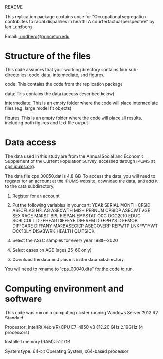 
README

This replication package contains code for "Occupational segregation contributes to racial disparities in health: A counterfactual perspective" by Ian Lundberg

Email: [ilundberg@princeton.edu](mailto:ilundberg@princeton.edu)

# Structure of the files

This code assumes that your working directory contains four sub-directories: code, data, intermediate, and figures.

code: This contains the code from the replication package

data: This contains the data (access described below)

intermediate: This is an empty folder where the code will place intermediate files (e.g. large model fit objects)

figures: This is an empty folder where the code will place all results, including both figures and text file output

# Data access

The data used in this study are from the Annual Social and Economic Supplement of the Current Population Survey, accessed through IPUMS at [cps.ipums.org](https://cps.ipums.org/cps/).

The data file cps_00050.dat is 4.8 GB. To access the data, you will need to register for an account at the IPUMS website, download the data, and add it to the data subdirectory. 

1. Register for an account
2. Put the following variables in your cart:
YEAR
SERIAL
MONTH
CPSID
ASECFLAG
HFLAG
ASECWTH
MISH
PERNUM
CPSIDP
ASECWT
AGE
SEX
RACE
MARST
BPL
HISPAN
EMPSTAT
OCC
OCC2010
EDUC
SCHLCOLL
DIFFHEAR
DIFFEYE
DIFFREM
DIFFPHYS
DIFFMOB
DIFFCARE
DIFFANY
MARBASECIDP
ASECOVERP
REPWTP
LNKFW1YWT
OCC10LY
DISABWRK
HEALTH
QUITSICK

3. Select the ASEC samples for every year 1988--2020
4. Select cases on AGE (ages 25-60 only)
5. Download the data and place it in the data subdirectory

You will need to rename to "cps_00040.dta" for the code to run.

# Computing environment and software

This code was run on a computing cluster running Windows Server 2012 R2 Standard.

Processor: Intel(R) Xeon(R) CPU E7-4850 v3 @2.20 GHz 2.19GHz (4 processors)

Installed memory (RAM): 512 GB

System type: 64-bit Operating System, x64-based processor